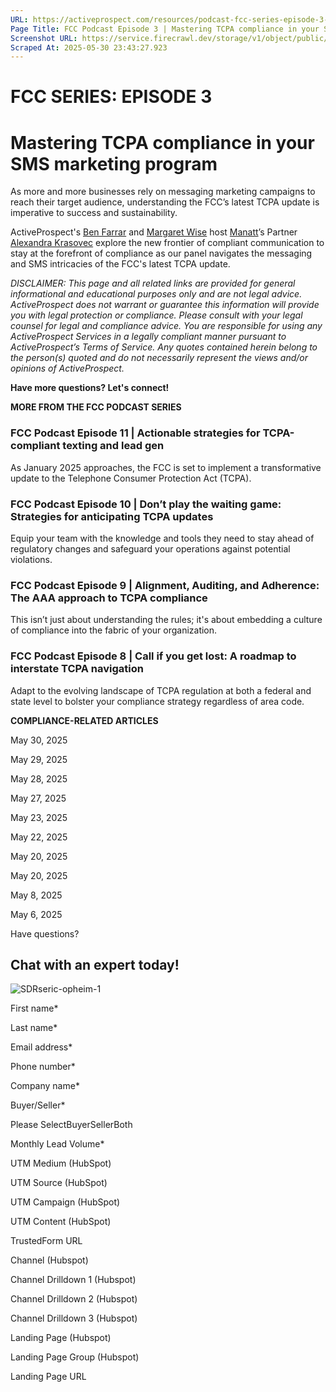 ```yaml
---
URL: https://activeprospect.com/resources/podcast-fcc-series-episode-3-ty/?utm_medium=Marketing-CPC&utm_source=Website&utm_campaign=Google-CPC-US-PMax-Acquisition-Lead-TF
Page Title: FCC Podcast Episode 3 | Mastering TCPA compliance in your SMS marketing program - ActiveProspect
Screenshot URL: https://service.firecrawl.dev/storage/v1/object/public/media/screenshot-94edc313-c08b-4650-b817-2247bbbd2f98.png
Scraped At: 2025-05-30 23:43:27.923
---
```

# FCC SERIES: EPISODE 3

# Mastering TCPA compliance in your SMS marketing program

As more and more businesses rely on messaging marketing campaigns to reach their target audience, understanding the FCC’s latest TCPA update is imperative to success and sustainability.

ActiveProspect's [Ben Farrar](https://www.linkedin.com/in/benfarrar/) and [Margaret Wise](https://www.linkedin.com/in/mgtwise/) host [Manatt](https://www.manatt.com/)’s Partner [Alexandra Krasovec](https://www.linkedin.com/in/alexandra-krasovec-esq-232a8227/) explore the new frontier of compliant communication to stay at the forefront of compliance as our panel navigates the messaging and SMS intricacies of the FCC's latest TCPA update.

_DISCLAIMER: This page and all related links are provided for general informational and educational purposes only and are not legal advice. ActiveProspect does not warrant or guarantee this information will provide you with legal protection or compliance. Please consult with your legal counsel for legal and compliance advice. You are responsible for using any ActiveProspect Services in a legally compliant manner pursuant to ActiveProspect’s Terms of Service. Any quotes contained herein belong to the person(s) quoted and do not necessarily represent the views and/or opinions of ActiveProspect._

**Have more questions? Let's connect!**


**MORE FROM THE FCC PODCAST SERIES**


### FCC Podcast Episode 11 \| Actionable strategies for TCPA-compliant texting and lead gen

As January 2025 approaches, the FCC is set to implement a transformative update to the Telephone Consumer Protection Act (TCPA).



### FCC Podcast Episode 10 \| Don’t play the waiting game: Strategies for anticipating TCPA updates

Equip your team with the knowledge and tools they need to stay ahead of regulatory changes and safeguard your operations against potential violations.



### FCC Podcast Episode 9 \| Alignment, Auditing, and Adherence: The AAA approach to TCPA compliance

This isn’t just about understanding the rules; it's about embedding a culture of compliance into the fabric of your organization.



### FCC Podcast Episode 8 \| Call if you get lost: A roadmap to interstate TCPA navigation

Adapt to the evolving landscape of TCPA regulation at both a federal and state level to bolster your compliance strategy regardless of area code.


**COMPLIANCE-RELATED ARTICLES**



May 30, 2025




May 29, 2025




May 28, 2025




May 27, 2025




May 23, 2025




May 22, 2025




May 20, 2025




May 20, 2025




May 8, 2025




May 6, 2025



Have questions?

## Chat with an expert today!

![SDRseric-opheim-1](https://activeprospect.com/wp-content/uploads/2023/09/SDRseric-opheim-1.png)

First name\*

Last name\*

Email address\*

Phone number\*

Company name\*

Buyer/Seller\*

Please SelectBuyerSellerBoth

Monthly Lead Volume\*

UTM Medium (HubSpot)

UTM Source (HubSpot)

UTM Campaign (HubSpot)

UTM Content (HubSpot)

TrustedForm URL

Channel (Hubspot)

Channel Drilldown 1 (Hubspot)

Channel Drilldown 2 (Hubspot)

Channel Drilldown 3 (Hubspot)

Landing Page (Hubspot)

Landing Page Group (Hubspot)

Landing Page URL



